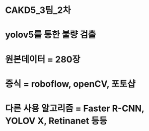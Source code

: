 # CAKD5_3팀_2차
# yolov5를 통한 불량 검출
# 원본데이터 = 280장
# 증식 = roboflow, openCV, 포토샵
# 다른 사용 알고리즘 = Faster R-CNN, YOLOV X, Retinanet 등등
